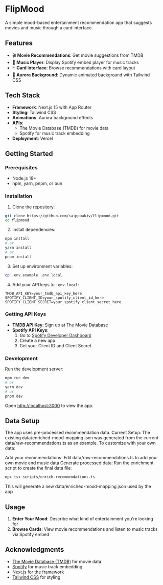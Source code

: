# FlipMood

A simple mood-based entertainment recommendation app that suggests movies and music through a card interface.

## Features

- 🎬 **Movie Recommendations**: Get movie suggestions from TMDB
- 🎵 **Music Player**: Display Spotify embed player for music tracks
- 🃏 **Card Interface**: Browse recommendations with card layout
- 🌈 **Aurora Background**: Dynamic animated background with Tailwind CSS

## Tech Stack

- **Framework**: Next.js 15 with App Router
- **Styling**: Tailwind CSS
- **Animations**: Aurora background effects
- **APIs**:
  - The Movie Database (TMDB) for movie data
  - Spotify for music track embedding
- **Deployment**: Vercel

## Getting Started

### Prerequisites

- Node.js 18+
- npm, yarn, pnpm, or bun

### Installation

1. Clone the repository:

```bash
git clone https://github.com/saippuakiv/flipmood.git
cd flipmood
```

2. Install dependencies:

```bash
npm install
# or
yarn install
# or
pnpm install
```

3. Set up environment variables:

```bash
cp .env.example .env.local
```

4. Add your API keys to `.env.local`:

```env
TMDB_API_KEY=your_tmdb_api_key_here
SPOTIFY_CLIENT_ID=your_spotify_client_id_here
SPOTIFY_CLIENT_SECRET=your_spotify_client_secret_here
```

### Getting API Keys

- **TMDB API Key**: Sign up at [The Movie Database](https://www.themoviedb.org/settings/api)
- **Spotify API Keys**:
  1. Go to [Spotify Developer Dashboard](https://developer.spotify.com/dashboard)
  2. Create a new app
  3. Get your Client ID and Client Secret

### Development

Run the development server:

```bash
npm run dev
# or
yarn dev
# or
pnpm dev
```

Open [http://localhost:3000](http://localhost:3000) to view the app.

## Data Setup

The app uses pre-processed recommendation data.
Current Setup: The existing data/enriched-mood-mapping.json was generated from the current data/raw-recommendations.ts as an example.
To customize with your own data:

Add your recommendations: Edit data/raw-recommendations.ts to add your own movie and music data
Generate processed data: Run the enrichment script to create the final data file:

```bash
npx tsx scripts/enrich-recommendations.ts
```

This will generate a new data/enriched-mood-mapping.json used by the app

## Usage

1. **Enter Your Mood**: Describe what kind of entertainment you're looking for
2. **Browse Cards**: View movie recommendations and listen to music tracks via Spotify embed

## Acknowledgments

- [The Movie Database (TMDB)](https://www.themoviedb.org/) for movie data
- [Spotify](https://spotify.com/) for music track embedding
- [Next.js](https://nextjs.org/) for the framework
- [Tailwind CSS](https://tailwindcss.com/) for styling
